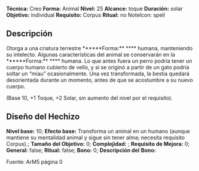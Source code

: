 
**Técnica:** Creo
**Forma:** Animal
**Nivel:** 25
**Alcance:** toque 
**Duración:** solar  
**Objetivo:** individual
**Requisito:** Corpus
**Ritual:** no
NoteIcon: spell




## Descripción 
<p>Otorga a una criatura terrestre ******Forma:** **** humana, manteniendo su intelecto. Algunas características del animal se conservarán en la ******Forma:** **** humana. Lo que antes fuera un perro podría tener un cuerpo humano cubierto de vello, y si se originó a partir de un gato podría soltar un “miau” ocasionalmente. Una vez transformada, la bestia quedará desorientada durante un momento, antes de que se acostumbre a su nuevo cuerpo.</p><p>(Base 10, +1 Toque, +2 Solar, sin aumento del nivel por el requisito).</p><p></p>

## Diseño del Hechizo 

**Nivel base:** 10; **Efecto base:** Transforma un animal en un humano (aunque mantiene su mentalidad animal y sigue sin tener alma; necesita requisito Corpus).;  **Tamaño del **Objetivo:**** 0; **Complejidad:** ; **Requisito de Mejora:** 0; **General:** false; **Ritual:** false; **Bono:** 0; **Descripción del** **Bono:** 

Fuente: ArM5 página 0